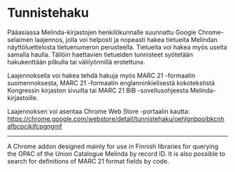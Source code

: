 # Tunnistehaku

Pääasiassa Melinda-kirjastojen henkilökunnalle suunnattu Google Chrome-selaimen laajennos, jolla voi helposti ja nopeasti hakea tietueita Melindan näyttöluettelosta tietuenumeron perusteella. Tietueita voi hakea myös useita samalla haulla. Tällöin haettavien tietueiden tunnisteet syötetään hakukenttään pilkulla tai välilyönnillä erotettuna.

Laajennoksella voi hakea tehdä hakuja myös MARC 21 -formaatin suomennoksesta, MARC 21 -formaatin englanninkielisestä kokotekstistä Kongressin kirjaston sivuilta tai MARC 21 BIB -sovellusohjeesta Melinda-kirjastoille.

Laajennoksen voi asentaa Chrome Web Store -portaalin kautta: https://chrome.google.com/webstore/detail/tunnistehaku/oehlgnbpoibkcnhafbcpcikifcpgngmf

_______________

A Chrome addon designed mainly for use in Finnish libraries for querying the OPAC of the Union Catalogue Melinda by record ID. It is also possible to search for definitions of MARC 21 format fields by code.
